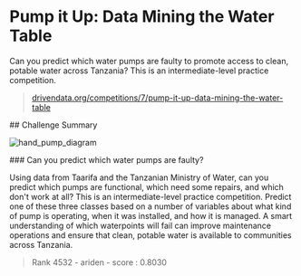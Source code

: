 # Pump it Up: Data Mining the Water Table

Can you predict which water pumps are faulty to promote access to clean, potable water across Tanzania? This is an intermediate-level practice competition.

> [drivendata.org/competitions/7/pump-it-up-data-mining-the-water-table](https://www.drivendata.org/competitions/7/pump-it-up-data-mining-the-water-table/page/23/)

## Challenge Summary

![hand_pump_diagram](https://drivendata-public-assets.s3.amazonaws.com/hand_pump_diagram.png)

### Can you predict which water pumps are faulty?

Using data from Taarifa and the Tanzanian Ministry of Water, can you predict which pumps are functional, which need some repairs, and which don't work at all? This is an intermediate-level practice competition. Predict one of these three classes based on a number of variables about what kind of pump is operating, when it was installed, and how it is managed. A smart understanding of which waterpoints will fail can improve maintenance operations and ensure that clean, potable water is available to communities across Tanzania.

> Rank 4532 - ariden - score : 0.8030
